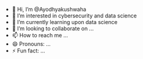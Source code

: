 - 👋 Hi, I’m @Ayodhyakushwaha
- 👀 I’m interested in cybersecurity and data science
- 🌱 I’m currently learning upon data science
- 💞️ I’m looking to collaborate on ...
- 📫 How to reach me ...
- 😄 Pronouns: ...
- ⚡ Fun fact: ...

<!---
Ayodhyakushwaha/Ayodhyakushwaha is a ✨ special ✨ repository because its `README.md` (this file) appears on your GitHub profile.
You can click the Preview link to take a look at your changes.
--->
